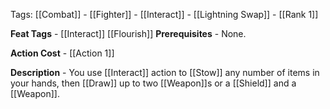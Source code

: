 Tags: [[Combat]] - [[Fighter]] - [[Interact]] - [[Lightning Swap]] - [[Rank 1]]

**Feat Tags** - [[Interact]] [[Flourish]]
**Prerequisites** - None.

**Action Cost** - [[Action 1]]

**Description** - You use [[Interact]] action to [[Stow]] any number of items in your hands, then [[Draw]] up to two [[Weapon]]s or a [[Shield]] and a [[Weapon]].